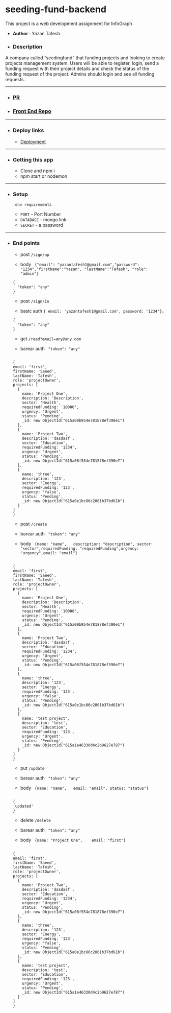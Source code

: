 # seeding-fund-backend

This project is a web development assignment for InfoGraph

- **Author** : Yazan Tafesh

- ### Description

A company called “seedingfund” that funding projects and looking to create projects management system. Users will be able to register, login, send a funding request with their project details and check the status of the funding request of the project. Admins should login and see all funding requests.

---

- ### [PR](https://github.com/yazantafesh/seeding-fund-backend/pull/5)

- ### [Front End Repo](https://github.com/yazantafesh/seeding-fund-frontend)

---

- ### Deploy links

  - [Deployment](https://seeding-fund.herokuapp.com/)

---

- ### Getting this app

  - Clone and npm i
  - npm start or nodemon

---

- ### Setup

  `.env requirements`

  - `PORT` - Port Number
  - `DATABASE` - mongo link
  - `SECRET` - a password

---

- ### End points

  - post `/sign/up`

  - body ` {"email": "yazantafesh1@gmail.com","password": "1234","firstName":"Yazan", "lastName":"Tafesh", "role": "admin"}`

  ```
  {
    "token": "any"
  }

  ```

  - post `/sign/in`

  - basic auth `{ email: 'yazantafesh1@gmail.com', password: '1234'};`

  ```
  {
    "token": "any"
  }

  ```

  - get `/read?email=any@any.com`

  - barear auth  ` "token": "any"`

  ```

  {
  email: 'first',
  firstName: 'Saeed',
  lastName: 'Tafesh',
  role: 'projectOwner',
  projects: [
    {
      name: 'Project One',
      description: 'Description',
      sector: 'Health',
      requiredFunding: '10000',
      urgency: 'Urgent',
      status: 'Pending',
      _id: new ObjectId("615a08b954e781878ef390e1")
    },
    {
      name: 'Project Two',
      description: 'dasdasf',
      sector: 'Education',
      requiredFunding: '1234',
      urgency: 'Urgent',
      status: 'Pending',
      _id: new ObjectId("615a08f554e781878ef390e7")
    },
    {
      name: 'three',
      description: '123',
      sector: 'Energy',
      requiredFunding: '123',
      urgency: 'false',
      status: 'Pending',
      _id: new ObjectId("615a0e1bc80c2861b37bd61b")
    }
  ]
  }

  ```

  - post `/create`

  - barear auth  ` "token": "any"`

  - body ` {name: "name",	description: "description",	sector: "sector",requiredFunding: "requiredFunding",urgency: "urgency",email: "email"}`

  ```

  {
  email: 'first',
  firstName: 'Saeed',
  lastName: 'Tafesh',
  role: 'projectOwner',
  projects: [
    {
      name: 'Project One',
      description: 'Description',
      sector: 'Health',
      requiredFunding: '10000',
      urgency: 'Urgent',
      status: 'Pending',
      _id: new ObjectId("615a08b954e781878ef390e1")
    },
    {
      name: 'Project Two',
      description: 'dasdasf',
      sector: 'Education',
      requiredFunding: '1234',
      urgency: 'Urgent',
      status: 'Pending',
      _id: new ObjectId("615a08f554e781878ef390e7")
    },
    {
      name: 'three',
      description: '123',
      sector: 'Energy',
      requiredFunding: '123',
      urgency: 'false',
      status: 'Pending',
      _id: new ObjectId("615a0e1bc80c2861b37bd61b")
    },
    {
      name: 'test project',
      description: 'test',
      sector: 'Education',
      requiredFunding: '123',
      urgency: 'Urgent',
      status: 'Pending',
      _id: new ObjectId("615a1e46330d4c2b9627e787")
    }
  ]
  }

  ```

  - put `/update`

  - barear auth  ` "token": "any"`

  - body ` {name: "name",	email: "email", status: "status"}`

  ```

  {
  'updated'
  }

  ```

  - delete `/delete`

  - barear auth  ` "token": "any"`

  - body ` {name: "Project One",	email: "first"}`

  ```

  {
  email: 'first',
  firstName: 'Saeed',
  lastName: 'Tafesh',
  role: 'projectOwner',
  projects: [
    {
      name: 'Project Two',
      description: 'dasdasf',
      sector: 'Education',
      requiredFunding: '1234',
      urgency: 'Urgent',
      status: 'Pending',
      _id: new ObjectId("615a08f554e781878ef390e7")
    },
    {
      name: 'three',
      description: '123',
      sector: 'Energy',
      requiredFunding: '123',
      urgency: 'false',
      status: 'Pending',
      _id: new ObjectId("615a0e1bc80c2861b37bd61b")
    },
    {
      name: 'test project',
      description: 'test',
      sector: 'Education',
      requiredFunding: '123',
      urgency: 'Urgent',
      status: 'Pending',
      _id: new ObjectId("615a1e46330d4c2b9627e787")
    }
  ]
  }

  ```
